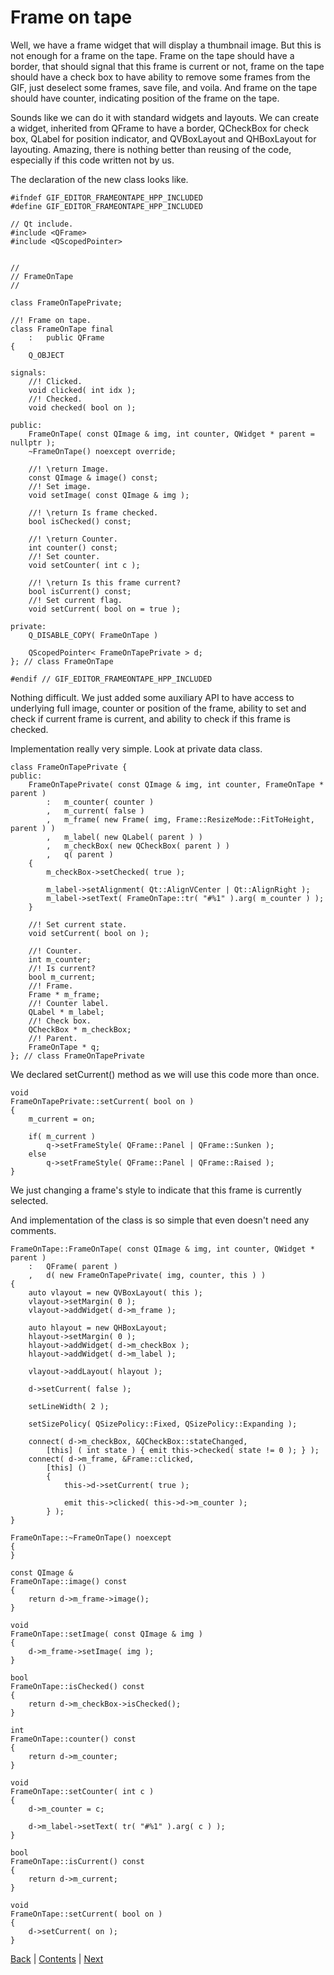 # Frame on tape

Well, we have a frame widget that will display a thumbnail image. But this is not enough
for a frame on the tape. Frame on the tape should have a border, that should signal that
this frame is current or not, frame on the tape should have a check box to have ability
to remove some frames from the GIF, just deselect some frames, save file, and voila. And
frame on the tape should have counter, indicating position of the frame on the tape.

Sounds like we can do it with standard widgets and layouts. We can create a widget, inherited
from QFrame to have a border, QCheckBox for check box, QLabel for position indicator,
and QVBoxLayout and QHBoxLayout for layouting. Amazing, there is nothing better than
reusing of the code, especially if this code written not by us.

The declaration of the new class looks like.

```
#ifndef GIF_EDITOR_FRAMEONTAPE_HPP_INCLUDED
#define GIF_EDITOR_FRAMEONTAPE_HPP_INCLUDED

// Qt include.
#include <QFrame>
#include <QScopedPointer>


//
// FrameOnTape
//

class FrameOnTapePrivate;

//! Frame on tape.
class FrameOnTape final
	:	public QFrame
{
	Q_OBJECT

signals:
	//! Clicked.
	void clicked( int idx );
	//! Checked.
	void checked( bool on );

public:
	FrameOnTape( const QImage & img, int counter, QWidget * parent = nullptr );
	~FrameOnTape() noexcept override;

	//! \return Image.
	const QImage & image() const;
	//! Set image.
	void setImage( const QImage & img );

	//! \return Is frame checked.
	bool isChecked() const;

	//! \return Counter.
	int counter() const;
	//! Set counter.
	void setCounter( int c );

	//! \return Is this frame current?
	bool isCurrent() const;
	//! Set current flag.
	void setCurrent( bool on = true );

private:
	Q_DISABLE_COPY( FrameOnTape )

	QScopedPointer< FrameOnTapePrivate > d;
}; // class FrameOnTape

#endif // GIF_EDITOR_FRAMEONTAPE_HPP_INCLUDED
```

Nothing difficult. We just added some auxiliary API to have access to underlying full image,
counter or position of the frame, ability to set and check if current frame is current, and
ability to check if this frame is checked.

Implementation really very simple. Look at private data class.

```
class FrameOnTapePrivate {
public:
	FrameOnTapePrivate( const QImage & img, int counter, FrameOnTape * parent )
		:	m_counter( counter )
		,	m_current( false )
		,	m_frame( new Frame( img, Frame::ResizeMode::FitToHeight, parent ) )
		,	m_label( new QLabel( parent ) )
		,	m_checkBox( new QCheckBox( parent ) )
		,	q( parent )
	{
		m_checkBox->setChecked( true );

		m_label->setAlignment( Qt::AlignVCenter | Qt::AlignRight );
		m_label->setText( FrameOnTape::tr( "#%1" ).arg( m_counter ) );
	}

	//! Set current state.
	void setCurrent( bool on );

	//! Counter.
	int m_counter;
	//! Is current?
	bool m_current;
	//! Frame.
	Frame * m_frame;
	//! Counter label.
	QLabel * m_label;
	//! Check box.
	QCheckBox * m_checkBox;
	//! Parent.
	FrameOnTape * q;
}; // class FrameOnTapePrivate
```

We declared setCurrent() method as we will use this code more than once.

```
void
FrameOnTapePrivate::setCurrent( bool on )
{
	m_current = on;

	if( m_current )
		q->setFrameStyle( QFrame::Panel | QFrame::Sunken );
	else
		q->setFrameStyle( QFrame::Panel | QFrame::Raised );
}
```

We just changing a frame's style to indicate that this frame is currently selected.

And implementation of the class is so simple that even doesn't need any comments.

```
FrameOnTape::FrameOnTape( const QImage & img, int counter, QWidget * parent )
	:	QFrame( parent )
	,	d( new FrameOnTapePrivate( img, counter, this ) )
{
	auto vlayout = new QVBoxLayout( this );
	vlayout->setMargin( 0 );
	vlayout->addWidget( d->m_frame );

	auto hlayout = new QHBoxLayout;
	hlayout->setMargin( 0 );
	hlayout->addWidget( d->m_checkBox );
	hlayout->addWidget( d->m_label );

	vlayout->addLayout( hlayout );

	d->setCurrent( false );

	setLineWidth( 2 );

	setSizePolicy( QSizePolicy::Fixed, QSizePolicy::Expanding );

	connect( d->m_checkBox, &QCheckBox::stateChanged,
		[this] ( int state ) { emit this->checked( state != 0 ); } );
	connect( d->m_frame, &Frame::clicked,
		[this] ()
		{
			this->d->setCurrent( true );

			emit this->clicked( this->d->m_counter );
		} );
}

FrameOnTape::~FrameOnTape() noexcept
{
}

const QImage &
FrameOnTape::image() const
{
	return d->m_frame->image();
}

void
FrameOnTape::setImage( const QImage & img )
{
	d->m_frame->setImage( img );
}

bool
FrameOnTape::isChecked() const
{
	return d->m_checkBox->isChecked();
}

int
FrameOnTape::counter() const
{
	return d->m_counter;
}

void
FrameOnTape::setCounter( int c )
{
	d->m_counter = c;

	d->m_label->setText( tr( "#%1" ).arg( c ) );
}

bool
FrameOnTape::isCurrent() const
{
	return d->m_current;
}

void
FrameOnTape::setCurrent( bool on )
{
	d->setCurrent( on );
}
```

[Back](frame.md) | [Contents](README.md) | [Next](tape.md)